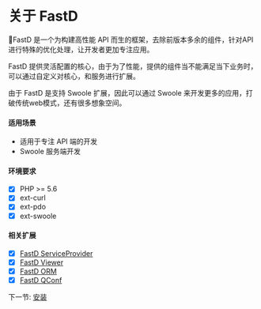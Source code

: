 # 关于 FastD 

:rocket:FastD 是一个为构建高性能 API 而生的框架，去除前版本多余的组件，针对API进行特殊的优化处理，让开发者更加专注应用。

FastD 提供灵活配置的核心，由于为了性能，提供的组件当不能满足当下业务时，可以通过自定义对核心，和服务进行扩展。

由于 FastD 是支持 Swoole 扩展，因此可以通过 Swoole 来开发更多的应用，打破传统web模式，还有很多想象空间。

#### 适用场景

* 适用于专注 API 端的开发
* Swoole 服务端开发

#### 环境要求

- [x] PHP >= 5.6
- [x] ext-curl
- [x] ext-pdo
- [x] ext-swoole

#### 相关扩展

- [x] [FastD ServiceProvider](https://github.com/linghit/service-provider)
- [x] [FastD Viewer](https://github.com/JanHuang/viewer)
- [x] [FastD ORM](https://github.com/zqhong/fastd-eloquent)
- [x] [FastD QConf](https://github.com/JanHuang/QConfServiceProvider)

下一节: [安装](1-2-installing.md)